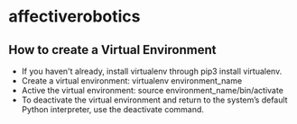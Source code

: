 # affectiverobotics

## How to create a Virtual Environment
- If you haven't already, install virtualenv through pip3 install virtualenv. 
- Create a virtual environment: virtualenv environment_name
- Active the virtual environment: source environment_name/bin/activate
- To deactivate the virtual environment and return to the system’s default Python interpreter, use the deactivate command.